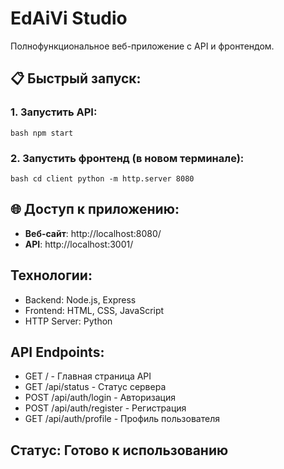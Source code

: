 ﻿#  EdAiVi Studio

Полнофункциональное веб-приложение с API и фронтендом.

## 📋 Быстрый запуск:

### 1. Запустить API:
`bash
npm start
`

### 2. Запустить фронтенд (в новом терминале):  
`bash
cd client
python -m http.server 8080
`

## 🌐 Доступ к приложению:
- **Веб-сайт**: http://localhost:8080/
- **API**: http://localhost:3001/

##  Технологии:
- Backend: Node.js, Express
- Frontend: HTML, CSS, JavaScript
- HTTP Server: Python

##  API Endpoints:
- GET / - Главная страница API
- GET /api/status - Статус сервера
- POST /api/auth/login - Авторизация
- POST /api/auth/register - Регистрация
- GET /api/auth/profile - Профиль пользователя

##  Статус:  Готово к использованию
